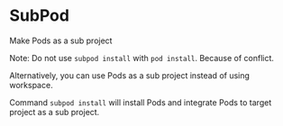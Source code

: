 SubPod
======

Make Pods as a sub project

Note: Do not use `subpod install` with `pod install`. Because of conflict.

Alternatively, you can use Pods as a sub project instead of using workspace. 

Command `subpod install` will install Pods and integrate Pods to target project as a sub project.
